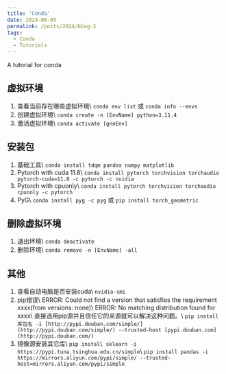 ```yaml
---
title: 'Conda'
date: 2024-06-05
permalink: /posts/2024/blog-2
tags:
  - Conda
  - Tutorials
---
```


A tutorial for conda


虚拟环境
------
1. 查看当前存在哪些虚拟环境\\
  `conda env list` 或 `conda info --envs`
2. 创建虚拟环境\\
  `conda create -n [EnvName] python=3.11.4`
3. 激活虚拟环境\\
  `conda activate [gnnEnv]`

安装包
------
1. 基础工具\\
  `conda install tdqm pandas numpy matplotlib`
2. Pytorch with cuda 11.8\\
  `conda install pytorch torchvision torchaudio pytorch-cuda=11.8 -c pytorch -c nvidia`
3. Pytorch with cpuonly\\
  `conda install pytorch torchvision torchaudio cpuonly -c pytorch`
4. PyG\\
  `conda install pyg -c pyg` 或 `pip install torch_geometric`

删除虚拟环境
------
1. 退出环境\\
  `conda deactivate`
2. 删除环境\\
  `conda remove -n [EnvName] -all`

其他
------
1. 查看自动电脑是否安装cuda\\
  `nvidia-smi`
2. pip错误\\
  ERROR: Could not find a version that satisfies the requirement xxxx(from versions: none)\\
  ERROR: No matching distribution found for xxxx\\
  直接选用pip源并且信任它的来源就可以解决这种问题。\\
  `pip install 库包名 -i [http://pypi.douban.com/simple/](http://pypi.douban.com/simple/) --trusted-host [pypi.douban.com](http://pypi.douban.com/)`
3. 镜像源安装其它库\\
  `pip install sklearn -i https://pypi.tuna.tsinghua.edu.cn/simple`\\
  `pip install pandas -i https://mirrors.aliyun.com/pypi/simple/ --trusted-host=mirrors.aliyun.com/pypi/simple`
